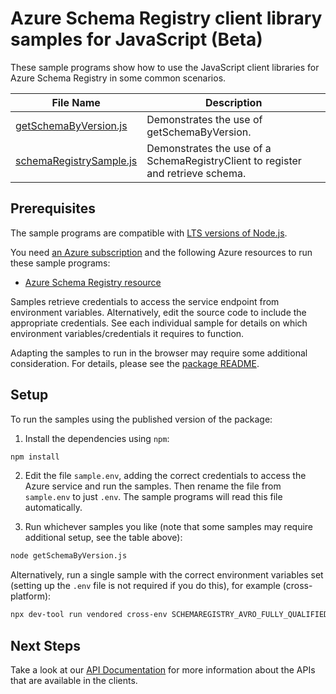 # Azure Schema Registry client library samples for JavaScript (Beta)

These sample programs show how to use the JavaScript client libraries for Azure Schema Registry in some common scenarios.

| **File Name**                                   | **Description**                                                                 |
| ----------------------------------------------- | ------------------------------------------------------------------------------- |
| [getSchemaByVersion.js][getschemabyversion]     | Demonstrates the use of getSchemaByVersion.                                     |
| [schemaRegistrySample.js][schemaregistrysample] | Demonstrates the use of a SchemaRegistryClient to register and retrieve schema. |

## Prerequisites

The sample programs are compatible with [LTS versions of Node.js](https://github.com/nodejs/release#release-schedule).

You need [an Azure subscription][freesub] and the following Azure resources to run these sample programs:

- [Azure Schema Registry resource][createinstance_azureschemaregistryresource]

Samples retrieve credentials to access the service endpoint from environment variables. Alternatively, edit the source code to include the appropriate credentials. See each individual sample for details on which environment variables/credentials it requires to function.

Adapting the samples to run in the browser may require some additional consideration. For details, please see the [package README][package].

## Setup

To run the samples using the published version of the package:

1. Install the dependencies using `npm`:

```bash
npm install
```

2. Edit the file `sample.env`, adding the correct credentials to access the Azure service and run the samples. Then rename the file from `sample.env` to just `.env`. The sample programs will read this file automatically.

3. Run whichever samples you like (note that some samples may require additional setup, see the table above):

```bash
node getSchemaByVersion.js
```

Alternatively, run a single sample with the correct environment variables set (setting up the `.env` file is not required if you do this), for example (cross-platform):

```bash
npx dev-tool run vendored cross-env SCHEMAREGISTRY_AVRO_FULLY_QUALIFIED_NAMESPACE="<schemaregistry avro fully qualified namespace>" SCHEMA_REGISTRY_GROUP="<schema registry group>" node getSchemaByVersion.js
```

## Next Steps

Take a look at our [API Documentation][apiref] for more information about the APIs that are available in the clients.

[getschemabyversion]: https://github.com/Azure/azure-sdk-for-js/blob/main/sdk/schemaregistry/schema-registry/samples/v1-beta/javascript/getSchemaByVersion.js
[schemaregistrysample]: https://github.com/Azure/azure-sdk-for-js/blob/main/sdk/schemaregistry/schema-registry/samples/v1-beta/javascript/schemaRegistrySample.js
[apiref]: https://learn.microsoft.com/javascript/api/@azure/schema-registry
[freesub]: https://azure.microsoft.com/free/
[createinstance_azureschemaregistryresource]: https://aka.ms/schemaregistry
[package]: https://github.com/Azure/azure-sdk-for-js/tree/main/sdk/schemaregistry/schema-registry/README.md
